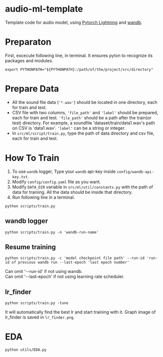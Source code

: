 # audio-ml-template

Template code for audio model, using [Pytorch Lightning](https://github.com/Lightning-AI/lightning) and [wandb](https://github.com/wandb/wandb).

# Preparaton
First, excecute following line, in terminal. It ensures pyton to recognize its packages and modules.
```
export PYTHONPATH="${PYTHONPATH}:/path/of/the/project/src/directory"
```


# Prepare Data
* All the sound file data (`'*.wav'`) should be located in one directory, each for train and test. 
* CSV file with two columns, `'file_path'` and `'label'` should be prepared, each for train and test. `'file_path'` should be a path after the train(or test) directory. For example, a soundfile 'dataset/train/data1.wav's path on CSV is 'data1.wav'. `'label'` can be a string or integer.
* In `src/ml/script/train.py`, type the path of data directory and csv file, each for train and test.


# How To Train
1. To use `wandb` logger, Type your `wandb` api-key inside `config/wandb-api-key.txt`.
2. Modify `config/config.yaml` file as you want.
3. Modify `DATA_DIR` variable in `src/ml/util/constants.py` with the path of data for training. All the data should be inside that directory.
4. Run following line in a terminal.
```
python scripts/train.py
```

## wandb logger 
```
python scripts/train.py -n 'wandb-run-name'
```

## Resume training
```
python scripts/train.py -c 'model checkpoint file path' --run-id 'run-id of previous wandb run --last-epoch 'last epoch number'
```
Can omit '--run-id' if not using wandb. 
<br>Can omit '--last-epoch' if not using learning rate scheduler.
<br>
## lr_finder
```
python scripts/train.py -tune
```
It will automatically find the best lr and start training with it. Graph image of lr_finder is saved in `lr_finder.png`.

# EDA
```
python utils/EDA.py
```


